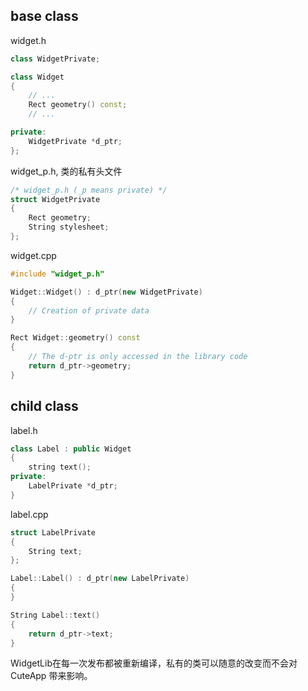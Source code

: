 ## base class

widget.h

```c++
class WidgetPrivate;

class Widget
{
    // ...
    Rect geometry() const;
    // ... 

private:
    WidgetPrivate *d_ptr;
};
```

widget_p.h, 类的私有头文件

```c++
/* widget_p.h (_p means private) */
struct WidgetPrivate
{
    Rect geometry;
    String stylesheet;
};
```

widget.cpp

```c++
#include "widget_p.h"

Widget::Widget() : d_ptr(new WidgetPrivate)
{
    // Creation of private data
}

Rect Widget::geometry() const
{
    // The d-ptr is only accessed in the library code
    return d_ptr->geometry;
}
```

## child class

label.h

```c++
class Label : public Widget
{
    string text();
private:
    LabelPrivate *d_ptr;
}
```

label.cpp

```c++
struct LabelPrivate
{
    String text;
};

Label::Label() : d_ptr(new LabelPrivate)
{
}

String Label::text()
{
    return d_ptr->text;
}
```

WidgetLib在每一次发布都被重新编译，私有的类可以随意的改变而不会对 CuteApp 带来影响。